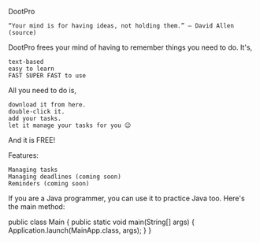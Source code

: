 DootPro

    “Your mind is for having ideas, not holding them.” – David Allen (source)

DootPro frees your mind of having to remember things you need to do. It's,

    text-based
    easy to learn
    FAST SUPER FAST to use

All you need to do is,

    download it from here.
    double-click it.
    add your tasks.
    let it manage your tasks for you 😉

And it is FREE!

Features:

    Managing tasks
    Managing deadlines (coming soon)
    Reminders (coming soon)

If you are a Java programmer, you can use it to practice Java too. Here's the main method:

public class Main {
    public static void main(String[] args) {
        Application.launch(MainApp.class, args);
    }
}
